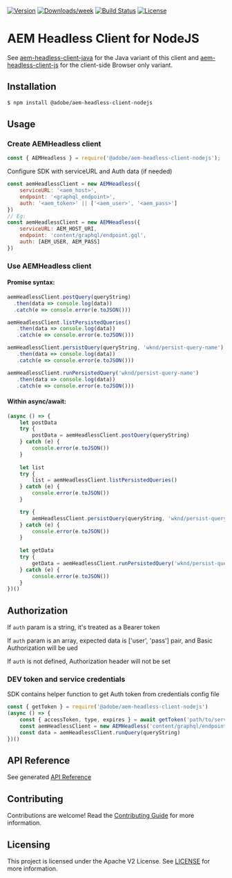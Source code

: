 <!--
Copyright 2021 Adobe. All rights reserved.
This file is licensed to you under the Apache License, Version 2.0 (the "License");
you may not use this file except in compliance with the License. You may obtain a copy
of the License at http://www.apache.org/licenses/LICENSE-2.0

Unless required by applicable law or agreed to in writing, software distributed under
the License is distributed on an "AS IS" BASIS, WITHOUT WARRANTIES OR REPRESENTATIONS
OF ANY KIND, either express or implied. See the License for the specific language
governing permissions and limitations under the License.
-->

[![Version](https://img.shields.io/npm/v/@adobe/aem-headless-client-nodejs.svg)](https://npmjs.org/package/@adobe/aem-headless-client-nodejs)
[![Downloads/week](https://img.shields.io/npm/dw/@adobe/aem-headless-client-nodejs.svg)](https://npmjs.org/package/@adobe/aem-headless-client-nodejs)
[![Build Status](https://github.com/adobe/aem-headless-client-nodejs/workflows/Node.js%20CI/badge.svg?branch=main)](https://github.com/adobe/aem-headless-client-nodejs/actions)
[![License](https://img.shields.io/badge/License-Apache%202.0-blue.svg)](https://opensource.org/licenses/Apache-2.0)

# AEM Headless Client for NodeJS

See [aem-headless-client-java](https://github.com/adobe/aem-headless-client-java) for the Java variant of this client
and [aem-headless-client-js](https://github.com/adobe/aem-headless-client-js) for the client-side Browser only variant.

## Installation

```bash
$ npm install @adobe/aem-headless-client-nodejs
```

## Usage

### Create AEMHeadless client

```javascript
const { AEMHeadless } = require('@adobe/aem-headless-client-nodejs');
```
Configure SDK with serviceURL and Auth data (if needed)
```javascript
const aemHeadlessClient = new AEMHeadless({
    serviceURL: '<aem_host>',
    endpoint: '<graphql_endpoint>',
    auth: '<aem_token>' || ['<aem_user>', '<aem_pass>']
})
// Eg:
const aemHeadlessClient = new AEMHeadless({
    serviceURL: AEM_HOST_URI,
    endpoint: 'content/graphql/endpoint.gql',
    auth: [AEM_USER, AEM_PASS]
})
```
### Use AEMHeadless client 

#### Promise syntax:
```javascript
aemHeadlessClient.postQuery(queryString)
  .then(data => console.log(data))
  .catch(e => console.error(e.toJSON()))

aemHeadlessClient.listPersistedQueries()
   .then(data => console.log(data))
   .catch(e => console.error(e.toJSON()))

aemHeadlessClient.persistQuery(queryString, 'wknd/persist-query-name')
   .then(data => console.log(data))
   .catch(e => console.error(e.toJSON()))

aemHeadlessClient.runPersistedQuery('wknd/persist-query-name')
   .then(data => console.log(data))
   .catch(e => console.error(e.toJSON()))
```
#### Within async/await:
```javascript
(async () => {
    let postData
    try {
        postData = aemHeadlessClient.postQuery(queryString)
    } catch (e) {
        console.error(e.toJSON())
    }
    
    let list
    try {
        list = aemHeadlessClient.listPersistedQueries()
    } catch (e) {
        console.error(e.toJSON())
    }

    try {
        aemHeadlessClient.persistQuery(queryString, 'wknd/persist-query-name')
    } catch (e) {
        console.error(e.toJSON())
    }
    
    let getData
    try {
        getData = aemHeadlessClient.runPersistedQuery('wknd/persist-query-name')
    } catch (e) {
        console.error(e.toJSON())
    }
})()    
```

## Authorization

If `auth` param is a string, it's treated as a Bearer token

If `auth` param is an array, expected data is ['user', 'pass'] pair, and Basic Authorization will be ued

If `auth` is not defined, Authorization header will not be set

### DEV token and service credentials

SDK contains helper function to get Auth token from credentials config file

```javascript
const { getToken } = require('@adobe/aem-headless-client-nodejs')
(async () => {
    const { accessToken, type, expires } = await getToken('path/to/service-config.json')
    const aemHeadlessClient = new AEMHeadless('content/graphql/endpoint.gql', AEM_HOST_URI, accessToken)
    const data = aemHeadlessClient.runQuery(queryString)
})()
```
## API Reference

See generated [API Reference](./api-reference.md)

## Contributing

Contributions are welcome! Read the [Contributing Guide](./.github/CONTRIBUTING.md) for more information.

## Licensing

This project is licensed under the Apache V2 License. See [LICENSE](LICENSE) for more information.
